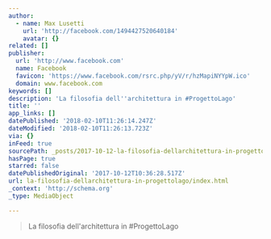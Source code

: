 ```yaml
---
author:
  - name: Max Lusetti
    url: 'http://facebook.com/1494427520640184'
    avatar: {}
related: []
publisher:
  url: 'http://www.facebook.com'
  name: Facebook
  favicon: 'https://www.facebook.com/rsrc.php/yV/r/hzMapiNYYpW.ico'
  domain: www.facebook.com
keywords: []
description: 'La filosofia dell''architettura in #ProgettoLago'
title: ''
app_links: []
datePublished: '2018-02-10T11:26:14.247Z'
dateModified: '2018-02-10T11:26:13.723Z'
via: {}
inFeed: true
sourcePath: _posts/2017-10-12-la-filosofia-dellarchitettura-in-progettolago.md
hasPage: true
starred: false
datePublishedOriginal: '2017-10-12T10:36:28.517Z'
url: la-filosofia-dellarchitettura-in-progettolago/index.html
_context: 'http://schema.org'
_type: MediaObject

---
```

> La filosofia dell'architettura in \#ProgettoLago